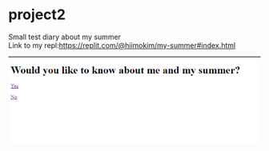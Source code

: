 # project2

Small test diary about my summer
<br>
Link to my repl:https://replit.com/@hiimokim/my-summer#index.html


![screenshot1](summerchoices.png)
